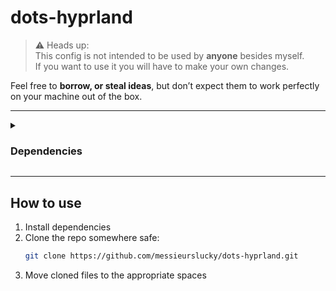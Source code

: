 # dots-hyprland

> ⚠️ Heads up:  
This config is not intended to be used by **anyone** besides myself.  
If you want to use it you will have to make your own changes.  

Feel free to **borrow, or steal ideas**, but don’t expect them to work perfectly on your machine out of the box.  

---

</details>

<details>
<summary><h3>Dependencies</h3></summary>

- Installation using paru

```sh
## Dependencies
paru -S btop dunst gtk4 gtk3 hyprlock hyprsunset kitty matugen \
ohmyposh ohmyzsh qt6ct-kde breeze-icons breeze5 breeze qt5ct-kde \
rofi swappy vesktop-bin waybar yazi zsh zsh-syntax-highlighting \
zsh-autocomplete adw-gtk-theme pavucontrol ttf-jetbrains-mono-nerd \
librewolf python-pywalfox-librewolf swww grimblast-git openresolv \
wireguard-tools cliphist hypridle
```

</details>

---

## How to use
1. Install dependencies 
2. Clone the repo somewhere safe:  
   ```bash
   git clone https://github.com/messieurslucky/dots-hyprland.git
3. Move cloned files to the appropriate spaces
